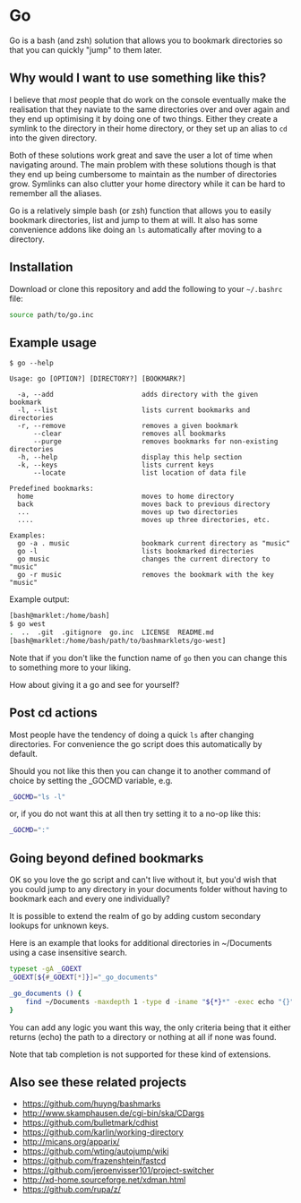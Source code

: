 # Go

Go is a bash (and zsh) solution that allows you to bookmark directories so that you can quickly "jump" to them later.

## Why would I want to use something like this?

I believe that *most* people that do work on the console eventually make the realisation that they naviate to the same directories over and over again and they end up optimising it by doing one of two things. Either they create a symlink to the directory in their home directory, or they set up an alias to `cd` into the given directory.

Both of these solutions work great and save the user a lot of time when navigating around. The main problem with these solutions though is that they end up being cumbersome to maintain as the number of directories grow. Symlinks can also clutter your home directory while it can be hard to remember all the aliases.

Go is a relatively simple bash (or zsh) function that allows you to easily bookmark directories, list and jump to them at will. It also has some convenience addons like doing an `ls` automatically after moving to a directory.

## Installation

Download or clone this repository and add the following to your `~/.bashrc` file:
```bash
source path/to/go.inc
```

## Example usage
```
$ go --help

Usage: go [OPTION?] [DIRECTORY?] [BOOKMARK?]

  -a, --add                      adds directory with the given bookmark
  -l, --list                     lists current bookmarks and directories
  -r, --remove                   removes a given bookmark
      --clear                    removes all bookmarks
      --purge                    removes bookmarks for non-existing directories
  -h, --help                     display this help section
  -k, --keys                     lists current keys
      --locate                   list location of data file

Predefined bookmarks:
  home                           moves to home directory
  back                           moves back to previous directory
  ...                            moves up two directories
  ....                           moves up three directories, etc.

Examples:
  go -a . music                  bookmark current directory as "music"
  go -l                          lists bookmarked directories
  go music                       changes the current directory to "music"
  go -r music                    removes the bookmark with the key "music"

```

Example output:
```bash
[bash@marklet:/home/bash]
$ go west
.  ..  .git  .gitignore  go.inc  LICENSE  README.md
[bash@marklet:/home/bash/path/to/bashmarklets/go-west]
```

Note that if you don't like the function name of `go` then you can change this to something more to your liking.

How about giving it a go and see for yourself?

## Post cd actions

Most people have the tendency of doing a quick `ls` after changing directories. For convenience the go script does this automatically by default.

Should you not like this then you can change it to another command of choice by setting the _GOCMD variable, e.g.
```bash
_GOCMD="ls -l"
```
or, if you do not want this at all then try setting it to a no-op like this:
```bash
_GOCMD=":"
```

## Going beyond defined bookmarks

OK so you love the go script and can't live without it, but you'd wish that you could jump to any directory in your documents folder without having to bookmark each and every one individually?

It is possible to extend the realm of go by adding custom secondary lookups for unknown keys.

Here is an example that looks for additional directories in ~/Documents using a case insensitive search.

```bash
typeset -gA _GOEXT
_GOEXT[${#_GOEXT[*]}]="_go_documents"

_go_documents () {
	find ~/Documents -maxdepth 1 -type d -iname "${*}*" -exec echo "{}" \; -quit 2>/dev/null
}
```

You can add any logic you want this way, the only criteria being that it either returns (echo) the path to a directory or nothing at all if none was found.

Note that tab completion is not supported for these kind of extensions.

## Also see these related projects

   - https://github.com/huyng/bashmarks
   - http://www.skamphausen.de/cgi-bin/ska/CDargs
   - https://github.com/bulletmark/cdhist
   - https://github.com/karlin/working-directory
   - http://micans.org/apparix/
   - https://github.com/wting/autojump/wiki
   - https://github.com/frazenshtein/fastcd
   - https://github.com/jeroenvisser101/project-switcher
   - http://xd-home.sourceforge.net/xdman.html
   - https://github.com/rupa/z/

